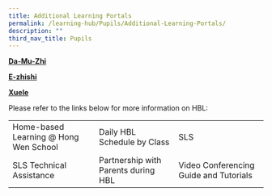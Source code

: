 ```yaml
---
title: Additional Learning Portals
permalink: /learning-hub/Pupils/Additional-Learning-Portals/
description: ""
third_nav_title: Pupils
---
```

**[Da-Mu-Zhi](http://www.zbschools.sg/)**

 **[E-zhishi](http://www.ezhishi.net/)**

 **[Xuele](https://www.mtl.moe.edu.sg/xuele)**

Please refer to the links below for more information on HBL:

|                                       |                                     |                                        |
|---------------------------------------|-------------------------------------|----------------------------------------|
| Home-based Learning @ Hong Wen School |     Daily HBL Schedule by Class     |                   SLS                  |
|        SLS Technical Assistance       | Partnership with Parents during HBL | Video Conferencing Guide and Tutorials |